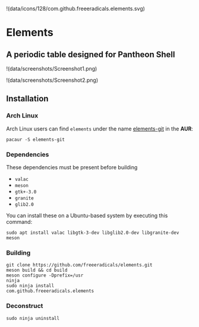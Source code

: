 !(data/icons/128/com.github.freeeradicals.elements.svg)

# Elements
## A periodic table designed for Pantheon Shell

!(data/screenshots/Screenshot1.png)

!(data/screenshots/Screenshot2.png)

## Installation

### Arch Linux

Arch Linux users can find `elements` under the name [elements-git](https://aur.archlinux.org/packages/elements-git/) in the **AUR**:

`pacaur -S elements-git`

### Dependencies

These dependencies must be present before building
 - `valac`
 - `meson`
 - `gtk+-3.0`
 - `granite`
 - `glib2.0`

You can install these on a Ubuntu-based system by executing this command:

```
sudo apt install valac libgtk-3-dev libglib2.0-dev libgranite-dev meson
```

### Building

```
git clone https://github.com/freeeradicals/elements.git
meson build && cd build
meson configure -Dprefix=/usr
ninja
sudo ninja install
com.github.freeeradicals.elements
```

### Deconstruct

```
sudo ninja uninstall
```
